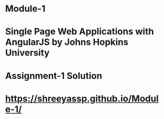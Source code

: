 # Module-1
# Single Page Web Applications with AngularJS by Johns Hopkins University
# Assignment-1 Solution
# https://shreeyassp.github.io/Module-1/

